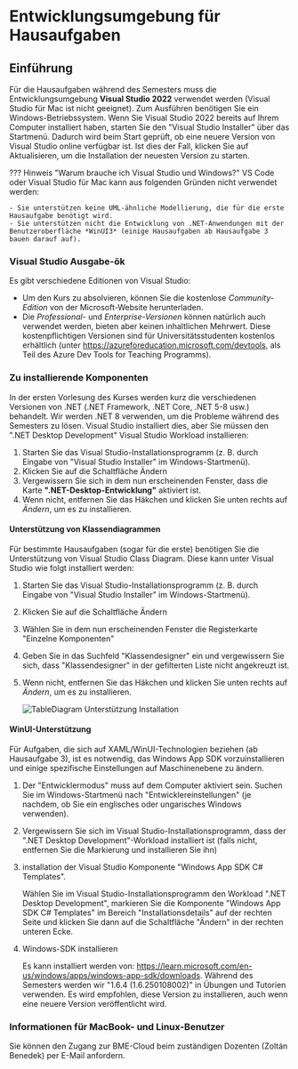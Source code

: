 # Entwicklungsumgebung für Hausaufgaben

## Einführung

Für die Hausaufgaben während des Semesters muss die Entwicklungsumgebung **Visual Studio 2022** verwendet werden (Visual Studio für Mac ist nicht geeignet). Zum Ausführen benötigen Sie ein Windows-Betriebssystem.  Wenn Sie Visual Studio 2022 bereits auf Ihrem Computer installiert haben, starten Sie den "Visual Studio Installer" über das Startmenü. Dadurch wird beim Start geprüft, ob eine neuere Version von Visual Studio online verfügbar ist. Ist dies der Fall, klicken Sie auf Aktualisieren, um die Installation der neuesten Version zu starten.

??? Hinweis "Warum brauche ich Visual Studio und Windows?"
    VS Code oder Visual Studio für Mac kann aus folgenden Gründen nicht verwendet werden:
    
    - Sie unterstützen keine UML-ähnliche Modellierung, die für die erste Hausaufgabe benötigt wird.
    - Sie unterstützen nicht die Entwicklung von .NET-Anwendungen mit der Benutzeroberfläche *WinUI3* (einige Hausaufgaben ab Hausaufgabe 3 bauen darauf auf).

### Visual Studio Ausgabe-ök

Es gibt verschiedene Editionen von Visual Studio:

- Um den Kurs zu absolvieren, können Sie die kostenlose *Community-Edition* von der Microsoft-Website herunterladen.
- Die *Professional-* und *Enterprise-Versionen* können natürlich auch verwendet werden, bieten aber keinen inhaltlichen Mehrwert. Diese kostenpflichtigen Versionen sind für Universitätsstudenten kostenlos erhältlich (unter https://azureforeducation.microsoft.com/devtools, als Teil des Azure Dev Tools for Teaching Programms).

### Zu installierende Komponenten

In der ersten Vorlesung des Kurses werden kurz die verschiedenen Versionen von .NET (.NET Framework, .NET Core, .NET 5-8 usw.) behandelt. Wir werden .NET 8 verwenden, um die Probleme während des Semesters zu lösen. Visual Studio installiert dies, aber Sie müssen den ".NET Desktop Development" Visual Studio Workload installieren:

1. Starten Sie das Visual Studio-Installationsprogramm (z. B. durch Eingabe von "Visual Studio Installer" im Windows-Startmenü).
2. Klicken Sie auf die Schaltfläche Ändern
3. Vergewissern Sie sich in dem nun erscheinenden Fenster, dass die Karte **".NET-Desktop-Entwicklung"** aktiviert ist.
4. Wenn nicht, entfernen Sie das Häkchen und klicken Sie unten rechts auf *Ändern*, um es zu installieren.

#### Unterstützung von Klassendiagrammen

Für bestimmte Hausaufgaben (sogar für die erste) benötigen Sie die Unterstützung von Visual Studio Class Diagram. Diese kann unter Visual Studio wie folgt installiert werden:

1. Starten Sie das Visual Studio-Installationsprogramm (z. B. durch Eingabe von "Visual Studio Installer" im Windows-Startmenü).
2. Klicken Sie auf die Schaltfläche Ändern
3. Wählen Sie in dem nun erscheinenden Fenster die Registerkarte "Einzelne Komponenten"
4. Geben Sie in das Suchfeld "Klassendesigner" ein und vergewissern Sie sich, dass "Klassendesigner" in der gefilterten Liste nicht angekreuzt ist.
5. Wenn nicht, entfernen Sie das Häkchen und klicken Sie unten rechts auf *Ändern*, um es zu installieren.
    
    ![TableDiagram Unterstützung Installation](images/install-vs-class-diagram.png)

#### WinUI-Unterstützung

Für Aufgaben, die sich auf XAML/WinUI-Technologien beziehen (ab Hausaufgabe 3), ist es notwendig, das Windows App SDK vorzuinstallieren und einige spezifische Einstellungen auf Maschinenebene zu ändern.

1. Der "Entwicklermodus" muss auf dem Computer aktiviert sein. Suchen Sie im Windows-Startmenü nach "Entwicklereinstellungen" (je nachdem, ob Sie ein englisches oder ungarisches Windows verwenden).

2. Vergewissern Sie sich im Visual Studio-Installationsprogramm, dass der ".NET Desktop Development"-Workload installiert ist (falls nicht, entfernen Sie die Markierung und installieren Sie ihn)

3. installation der Visual Studio Komponente "Windows App SDK C# Templates".
    
    Wählen Sie im Visual Studio-Installationsprogramm den Workload ".NET Desktop Development", markieren Sie die Komponente "Windows App SDK C# Templates" im Bereich "Installationsdetails" auf der rechten Seite und klicken Sie dann auf die Schaltfläche "Ändern" in der rechten unteren Ecke. 

4. Windows-SDK installieren
    
    Es kann installiert werden von: https://learn.microsoft.com/en-us/windows/apps/windows-app-sdk/downloads. Während des Semesters werden wir "1.6.4 (1.6.250108002)" in Übungen und Tutorien verwenden. Es wird empfohlen, diese Version zu installieren, auch wenn eine neuere Version veröffentlicht wird.

### Informationen für MacBook- und Linux-Benutzer

Sie können den Zugang zur BME-Cloud beim zuständigen Dozenten (Zoltán Benedek) per E-Mail anfordern.